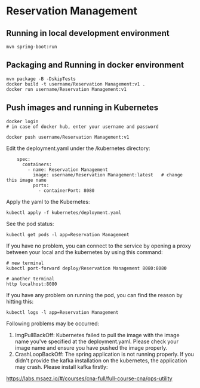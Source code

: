 # Reservation Management

## Running in local development environment

```
mvn spring-boot:run
```

## Packaging and Running in docker environment

```
mvn package -B -DskipTests
docker build -t username/Reservation Management:v1 .
docker run username/Reservation Management:v1
```

## Push images and running in Kubernetes

```
docker login 
# in case of docker hub, enter your username and password

docker push username/Reservation Management:v1
```

Edit the deployment.yaml under the /kubernetes directory:
```
    spec:
      containers:
        - name: Reservation Management
          image: username/Reservation Management:latest   # change this image name
          ports:
            - containerPort: 8080

```

Apply the yaml to the Kubernetes:
```
kubectl apply -f kubernetes/deployment.yaml
```

See the pod status:
```
kubectl get pods -l app=Reservation Management
```

If you have no problem, you can connect to the service by opening a proxy between your local and the kubernetes by using this command:
```
# new terminal
kubectl port-forward deploy/Reservation Management 8080:8080

# another terminal
http localhost:8080
```

If you have any problem on running the pod, you can find the reason by hitting this:
```
kubectl logs -l app=Reservation Management
```

Following problems may be occurred:

1. ImgPullBackOff:  Kubernetes failed to pull the image with the image name you've specified at the deployment.yaml. Please check your image name and ensure you have pushed the image properly.
1. CrashLoopBackOff: The spring application is not running properly. If you didn't provide the kafka installation on the kubernetes, the application may crash. Please install kafka firstly:

https://labs.msaez.io/#/courses/cna-full/full-course-cna/ops-utility

